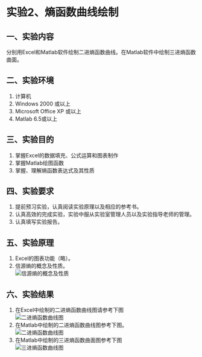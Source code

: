# 实验2、熵函数曲线绘制  
## 一、实验内容  
分别用Excel和Matlab软件绘制二进熵函数曲线。在Matlab软件中绘制三进熵函数曲面。
## 二、实验环境
1. 计算机
2. Windows 2000 或以上
3. Microsoft Office XP 或以上
4. Matlab 6.5或以上  
## 三、实验目的
1. 掌握Excel的数据填充、公式运算和图表制作
2. 掌握Matlab绘图函数
3. 掌握、理解熵函数表达式及其性质
## 四、实验要求
1. 提前预习实验，认真阅读实验原理以及相应的参考书。
2. 认真高效的完成实验，实验中服从实验室管理人员以及实验指导老师的管理。
3. 认真填写实验报告。
## 五、实验原理
1. Excel的图表功能（略）。
2. 信源熵的概念及性质。  
  ![信源熵的概念及性质](images/lab02.png "信源熵的概念及性质")
 

## 六、实验结果
1. 在Excel中绘制的二进熵函数曲线图请参考下图    
![二进熵函数曲线图](images/lab02.jpg "二进熵函数曲线图")  
2. 在Matlab中绘制的二进熵函数曲线图参考下图。  
![二进熵函数曲线图](images/lab03.jpg "二进熵函数曲线图")
3. 在Matlab中绘制的三进熵函数曲面图参考下图  
![三进熵函数曲线图](images/lab04.png "三进熵函数曲线图")
